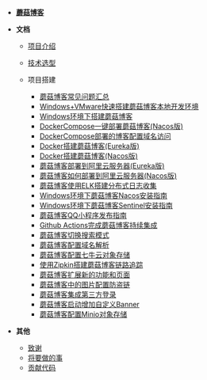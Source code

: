 - [**蘑菇博客**](README.md)

- **文档**

  - [项目介绍](doc/文档/项目介绍.md)

  - [技术选型](doc/文档/技术选型.md)

  - 项目搭建
    - [蘑菇博客常见问题汇总](doc/文档/项目搭建/蘑菇博客常见问题汇总/README.md)
    - [Windows+VMware快速搭建蘑菇博客本地开发环境](doc/文档/项目搭建/Windows+VMware快速搭建蘑菇博客本地开发环境/README.md)
    - [Windows环境下搭建蘑菇博客](doc/文档/项目搭建/Windows环境下搭建蘑菇博客/README.md)
    - [DockerCompose一键部署蘑菇博客(Nacos版)](doc/文档/项目搭建/DockerCompose一键部署蘑菇博客(Nacos版)/README.md)
    - [DockerCompose部署的博客配置域名访问](doc/文档/项目搭建/DockerCompose部署的博客配置域名访问/README.md)
    - [Docker搭建蘑菇博客(Eureka版)](doc/文档/项目搭建/Docker搭建蘑菇博客(Eureka版)/README.md)
    - [Docker搭建蘑菇博客(Nacos版)](doc/文档/项目搭建/Docker搭建蘑菇博客(Nacos版)/README.md)
    - [蘑菇博客部署到阿里云服务器(Eureka版)](doc/文档/项目搭建/蘑菇博客部署到阿里云服务器(Eureka版)/README.md)
    - [蘑菇博客如何部署到阿里云服务器(Nacos版)](doc/文档/项目搭建/蘑菇博客部署到阿里云服务器(Nacos版)/README.md)
    - [蘑菇博客使用ELK搭建分布式日志收集](doc/文档/项目搭建/蘑菇博客使用ELK搭建分布式日志收集/README.md)
    - [Windows环境下蘑菇博客Nacos安装指南](doc/文档/项目搭建/蘑菇博客Nacos安装指南/README.md)
    - [Windows环境下蘑菇博客Sentinel安装指南](doc/文档/项目搭建/蘑菇博客Sentinel安装指南/README.md)
    - [蘑菇博客QQ小程序发布指南](doc/文档/项目搭建/蘑菇博客QQ小程序发布指南/README.md)
    - [Github Actions完成蘑菇博客持续集成](doc/文档/项目搭建/蘑菇博客使用GithubAction完成持续集成/README.md)
    - [蘑菇博客切换搜索模式](doc/文档/项目搭建/蘑菇博客切换搜索模式/README.md)
    - [蘑菇博客配置域名解析](doc/文档/项目搭建/蘑菇博客配置域名解析/README.md)
    - [蘑菇博客配置七牛云对象存储](doc/文档/项目搭建/蘑菇博客配置七牛云存储/README.md)
    - [使用Zipkin搭建蘑菇博客链路追踪](doc/文档/项目搭建/使用Zipkin搭建蘑菇博客链路追踪/README.md)
    - [蘑菇博客扩展新的功能和页面](doc/文档/项目搭建/蘑菇博客如何扩展新的功能和页面/README.md)
    - [蘑菇博客中的图片配置防盗链](doc/文档/项目搭建/如何给七牛云中的文件配置防盗链/README.md)    
    - [蘑菇博客集成第三方登录](doc/文档/项目搭建/使用JustAuth集成QQ登录/README.md)
    - [蘑菇博客启动增加自定义Banner](doc/文档/项目搭建/蘑菇博客启动增加自定义Banner/README.md)
    - [蘑菇博客配置Minio对象存储](doc/文档/项目搭建/蘑菇博客配置Minio对象存储/README.md)

- **其他**

  - [致谢](doc/文档/致谢.md)
  - [将要做的事](doc/文档/将要做的事.md)
  - [贡献代码](doc/文档/贡献代码.md)
  
  

